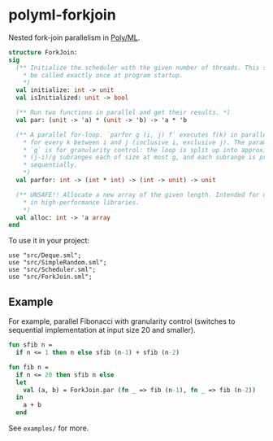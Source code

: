 # polyml-forkjoin
Nested fork-join parallelism in [Poly/ML](https://github.com/polyml/polyml).

```sml
structure ForkJoin:
sig
  (** Initialize the scheduler with the given number of threads. This should
    * be called exactly once at program startup.
    *)
  val initialize: int -> unit
  val isInitialized: unit -> bool

  (** Run two functions in parallel and get their results. *)
  val par: (unit -> 'a) * (unit -> 'b) -> 'a * 'b

  (** A parallel for-loop. `parfor g (i, j) f` executes f(k) in parallel
    * for every k between i and j (inclusive i, exclusive j). The parameter
    * `g` is for granularity control: the loop is split up into approximately
    * (j-i)/g subranges each of size at most g, and each subrange is processed
    * sequentially.
    *)
  val parfor: int -> (int * int) -> (int -> unit) -> unit

  (** UNSAFE!! Allocate a new array of the given length. Intended for use
    * in high-performance libraries.
    *)
  val alloc: int -> 'a array
end
```

To use it in your project:
```
use "src/Deque.sml";
use "src/SimpleRandom.sml";
use "src/Scheduler.sml";
use "src/ForkJoin.sml";
```

## Example

For example, parallel Fibonacci with granularity control (switches to
sequential implementation at input size 20 and smaller).
```sml
fun sfib n =
  if n <= 1 then n else sfib (n-1) + sfib (n-2)

fun fib n =
  if n <= 20 then sfib n else
  let
    val (a, b) = ForkJoin.par (fn _ => fib (n-1), fn _ => fib (n-2))
  in
    a + b
  end
```

See `examples/` for more.
